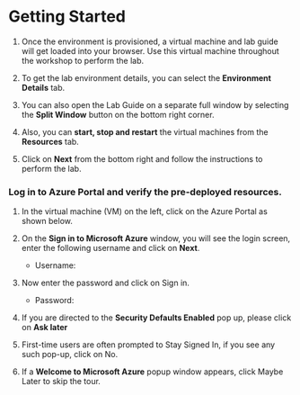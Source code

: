# Getting Started

1. Once the environment is provisioned, a virtual machine and lab guide will get loaded into your browser. Use this virtual machine throughout the workshop to perform the lab.

1. To get the lab environment details, you can select the **Environment Details** tab.

   

1. You can also open the Lab Guide on a separate full window by selecting the **Split Window** button on the bottom right corner.

      

1. Also, you can **start, stop and restart** the virtual machines from the **Resources** tab.

    
    
1. Click on **Next** from the bottom right and follow the instructions to perform the lab.

   

### Log in to Azure Portal and verify the pre-deployed resources.

1. In the virtual machine (VM) on the left, click on the Azure Portal as shown below.

  

1. On the **Sign in to Microsoft Azure** window, you will see the login screen, enter the following username and click on **Next**.
   * Username: <inject key="AzureAdUserEmail"></inject>

    
1. Now enter the password and click on Sign in.
   * Password: <inject key="AzureAdUserPassword"></inject>
  
    
1. If you are directed to the **Security Defaults Enabled** pop up, please click on **Ask later**    
   
   

1. First-time users are often prompted to Stay Signed In, if you see any such pop-up, click on No.

   

1. If a **Welcome to Microsoft Azure** popup window appears, click Maybe Later to skip the tour.
    
